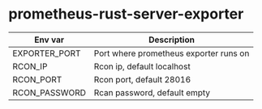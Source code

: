 # prometheus-rust-server-exporter


| Env var       | Description                            |
|---------------|----------------------------------------|
| EXPORTER_PORT | Port where prometheus exporter runs on |
| RCON_IP       | Rcon ip, default localhost             |
| RCON_PORT     | Rcon port, default 28016               |
| RCON_PASSWORD | Rcan password, default empty           |
